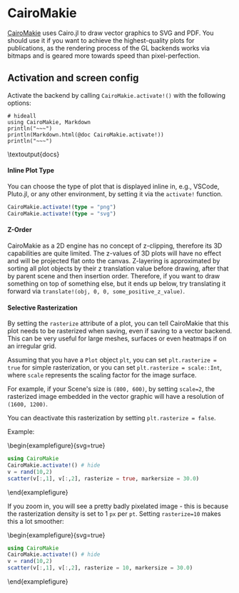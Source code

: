 # CairoMakie

[CairoMakie](https://github.com/MakieOrg/Makie.jl/tree/master/CairoMakie) uses Cairo.jl to draw vector graphics to SVG and PDF.
You should use it if you want to achieve the highest-quality plots for publications, as the rendering process of the GL backends works via bitmaps and is geared more towards speed than pixel-perfection.

## Activation and screen config

Activate the backend by calling `CairoMakie.activate!()` with the following options:
```julia:docs
# hideall
using CairoMakie, Markdown
println("~~~")
println(Markdown.html(@doc CairoMakie.activate!))
println("~~~")
```
\textoutput{docs}

#### Inline Plot Type

You can choose the type of plot that is displayed inline in, e.g., VSCode, Pluto.jl, or any other environment, by setting it via the `activate!` function.

```julia
CairoMakie.activate!(type = "png")
CairoMakie.activate!(type = "svg")
```

#### Z-Order

CairoMakie as a 2D engine has no concept of z-clipping, therefore its 3D capabilities are quite limited.
The z-values of 3D plots will have no effect and will be projected flat onto the canvas.
Z-layering is approximated by sorting all plot objects by their z translation value before drawing, after that by parent scene and then insertion order.
Therefore, if you want to draw something on top of something else, but it ends up below, try translating it forward via `translate!(obj, 0, 0, some_positive_z_value)`.

#### Selective Rasterization

By setting the `rasterize` attribute of a plot, you can tell CairoMakie that this plot needs to be rasterized when saving, even if saving to a vector backend.  This can be very useful for large meshes, surfaces or even heatmaps if on an irregular grid.

Assuming that you have a `Plot` object `plt`, you can set `plt.rasterize = true` for simple rasterization, or you can set `plt.rasterize = scale::Int`, where `scale` represents the scaling factor for the image surface.

For example, if your Scene's size is `(800, 600)`, by setting `scale=2`, the rasterized image embedded in the vector graphic will have a resolution of `(1600, 1200)`.

You can deactivate this rasterization by setting `plt.rasterize = false`.

Example:

\begin{examplefigure}{svg=true}
```julia
using CairoMakie
CairoMakie.activate!() # hide
v = rand(10,2)
scatter(v[:,1], v[:,2], rasterize = true, markersize = 30.0)
```
\end{examplefigure}

If you zoom in, you will see a pretty badly pixelated image - this is because the rasterization density is set to 1 `px` per `pt`.  Setting `rasterize=10` makes this a lot smoother:

\begin{examplefigure}{svg=true}
```julia
using CairoMakie
CairoMakie.activate!() # hide
v = rand(10,2)
scatter(v[:,1], v[:,2], rasterize = 10, markersize = 30.0)
```
\end{examplefigure}
